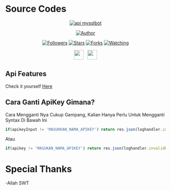 
 
# Source Codes 
<p align="center">
<a href="#"><img title="api mysqlbot" src="https://img.shields.io/badge/mysqlbot%20Api-blue?colorA=%23ff0000&colorB=%23017e40&style=for-the-badge"></a>
</p>
<p align="center">
<a href="https://github.com/fitrawahyudi222"><img title="Author" src="https://img.shields.io/badge/Author-Fwd-orange.svg?style=for-the-badge&logo=github"></a>
</p>
<p align="center">
<a href="https://github.com/fitrawahyudi222/followers"><img title="Followers" src="https://img.shields.io/github/followers/fitrawahyudi222?color=red&style=flat-square"></a>
<a href="https://github.com/fitrawahyudi222/api-mysqlbot/stargazers/"><img title="Stars" src="https://img.shields.io/github/stars/fitrawahyudi222/api-mysqlbot?color=blue&style=flat-square"></a>
<a href="https://github.com/fitrawahyudi222/api-mysqlbot/network/members"><img title="Forks" src="https://img.shields.io/github/forks/fitrawahyudi222/api-mysqlbot?color=red&style=flat-square"></a>
<a href="https://github.com/fitrawahyudi222/api-mysqlbot/watchers"><img title="Watching" src="https://img.shields.io/github/watchers/fitrawahyudi222/api-mysqlbot?label=Watchers&color=blue&style=flat-square"></a>
</p>
<p align='center'>
   <a href="https://api.whatsapp.com/send/?phone=6285669011805&text=Halo%20bang%20salam%20kenal%20yah&app_absent=0"><img height="30" src="https://c.top4top.io/p_1837yybbf0.jpeg"></a>&nbsp;&nbsp;
   <a href="https://instagram.com/f.w.dalimunthe"><img height="30" src="https://raw.githubusercontent.com/TobyG74/TobyG74/main/instagram.jpg"></a>
</P>

## Api Features
Check it yourself [Here](https://api-mysqlbot.herokuapp.com/)


## Cara Ganti ApiKey Gimana?
Cara Mengganti Nya Cukup Gampang, Kalian Hanya Perlu Untuk Mengganti Syntax Di Bawah Ini
```js
if(apikeyInput != 'MASUKKAN_NAMA_APIKEY') return res.json(loghandler.invalidKey)
```
Atau

```js
if(apikey != 'MASUKAN_NAMA_APIKEY') return res.json(loghandler.invalidKey)
```

# Special Thanks
-Allah SWT